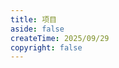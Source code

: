 ```yaml
---
title: 项目
aside: false
createTime: 2025/09/29
copyright: false
---
```


<script setup>
import RepoCard from 'vuepress-theme-plume/features/RepoCard.vue'
</script>

<CardGrid>
  <RepoCard repo="yxzlwz/blog" />
  <RepoCard repo="genuine-oj/frontend-naive" />
  <RepoCard repo="yxzlwz/cloudreve-sdk" />
  <RepoCard repo="yxzlwz/python-doc-web" />
</CardGrid>
